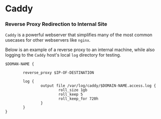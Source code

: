 # Caddy

### Reverse Proxy Redirection to Internal Site

`Caddy` is a powerful webserver that simplifies many of the most common usecases for other webservers like `nginx`.

Below is an example of a reverse proxy to an internal machine, while also logging to the `Caddy` host's local `log` directory for testing.

```json,editable
$DOMAN-NAME {

        reverse_proxy $IP-OF-DESTINATION

        log {
                output file /var/log/caddy/$DOMAIN-NAME.access.log {
                        roll_size 1gb
                        roll_keep 5
                        roll_keep_for 720h
                }
        }
}
```
